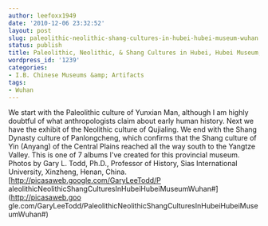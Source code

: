 ```yaml
---
author: leefoxx1949
date: '2010-12-06 23:32:52'
layout: post
slug: paleolithic-neolithic-shang-cultures-in-hubei-hubei-museum-wuhan
status: publish
title: Paleolithic, Neolithic, & Shang Cultures in Hubei, Hubei Museum, Wuhan
wordpress_id: '1239'
categories:
- I.B. Chinese Museums &amp; Artifacts
tags:
- Wuhan
---
```


We start with the Paleolithic culture of Yunxian Man, although I am highly
doubtful of what anthropologists claim about early human history. Next we have
the exhibit of the Neolithic culture of Qujialing. We end with the Shang
Dynasty culture of Panlongcheng, which confirms that the Shang culture of Yin
(Anyang) of the Central Plains reached all the way south to the Yangtze
Valley. This is one of 7 albums I've created for this provincial museum.
Photos by Gary L. Todd, Ph.D., Professor of History, Sias International
University, Xinzheng, Henan, China. [http://picasaweb.google.com/GaryLeeTodd/P
aleolithicNeolithicShangCulturesInHubeiHubeiMuseumWuhan#](http://picasaweb.goo
gle.com/GaryLeeTodd/PaleolithicNeolithicShangCulturesInHubeiHubeiMuseumWuhan#)

